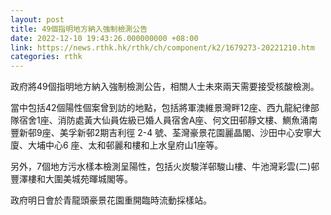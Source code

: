 ```yaml
---
layout: post
title: 49個指明地方納入強制檢測公告
date: 2022-12-10 19:43:26.000000000 +08:00
link: https://news.rthk.hk/rthk/ch/component/k2/1679273-20221210.htm
categories: rthk
---
```


政府將49個指明地方納入強制檢測公告，相關人士未來兩天需要接受核酸檢測。

當中包括42個陽性個案曾到訪的地點，包括將軍澳維景灣畔12座、西九龍紀律部隊宿舍1座、消防處黃大仙員佐級已婚人員宿舍A座、何文田邨靜文樓、鰂魚涌南豐新邨9座、美孚新邨2期吉利徑 2-4 號、荃灣豪景花園麗晶閣、沙田中心安寧大廈、大埔中心6 座、太和邨麗和樓和上水皇府山1座等。

另外，7個地方污水樣本檢測呈陽性，包括火炭駿洋邨駿山樓、牛池灣彩雲(二)邨豐澤樓和大圍美城苑暉城閣等。

政府明日會於青龍頭豪景花園重開臨時流動採樣站。
